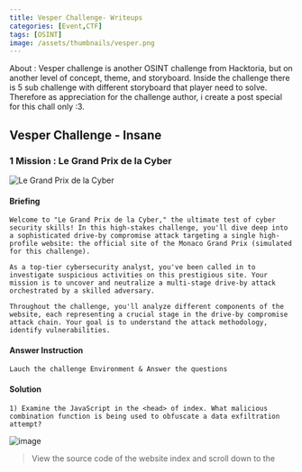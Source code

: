 ```yaml
---
title: Vesper Challenge- Writeups
categories: [Event,CTF]
tags: [OSINT]
image: /assets/thumbnails/vesper.png
---
```


About : Vesper challenge is another OSINT challenge from Hacktoria, but on another level of concept, theme, and storyboard. Inside the challenge there is 5 sub challenge with different storyboard that player need to solve. Therefore as appreciation for the challenge author, i create a post special for this chall only :3.

## Vesper Challenge - Insane 

###  1 Mission : Le Grand Prix de la Cyber

![Le Grand Prix de la Cyber](https://github.com/user-attachments/assets/d46a9d7b-b85d-4d84-b863-58bddd488121)

#### Briefing 

```
Welcome to "Le Grand Prix de la Cyber," the ultimate test of cyber security skills! In this high-stakes challenge, you'll dive deep into a sophisticated drive-by compromise attack targeting a single high-profile website: the official site of the Monaco Grand Prix (simulated for this challenge).

As a top-tier cybersecurity analyst, you've been called in to investigate suspicious activities on this prestigious site. Your mission is to uncover and neutralize a multi-stage drive-by attack orchestrated by a skilled adversary.

Throughout the challenge, you'll analyze different components of the website, each representing a crucial stage in the drive-by compromise attack chain. Your goal is to understand the attack methodology, identify vulnerabilities.
```

#### Answer Instruction 

```
Lauch the challenge Environment & Answer the questions 
```


#### Solution

```
1) Examine the JavaScript in the <head> of index. What malicious combination function is being used to obfuscate a data exfiltration attempt?
```

![image](https://github.com/user-attachments/assets/aaa8e6aa-8a13-4325-bb24-8ab95cd234cd)

> View the source code of the website index and scroll down to the <script> section and you will get the answer. `Answer : eval(atob)`

```
2) Investigate the third-party script loaded in index. What potentially dangerous JavaScript function is used to execute this script?
```

> Look at code snippet at the first question, instead of taking the full combination of the malicious code, we just take the one at the front.Dont forget to put "()" cause the question ask for "function". `Answer : eval()`

```
3) Examine the HTML elements within the 'tickets' section. Identify any malicious code that has been injected. What type of malicious element is present, and where is it located within the HTML structure?
```

![image](https://github.com/user-attachments/assets/ae89a9b3-d888-4416-913c-ea4c0a87710d)

> View Tickets.html source code file and see on what html tag was the "malicious code" injected. Answer : `<iframe>`

```
4) Examine the functionality of the 'Download PDF' button in the memorabilia.html file. Identify the sensitive user data that is being collected when this button is clicked. What specific data is being gathered, and how is it being transmitted to a malicious server?
```

![image](https://github.com/user-attachments/assets/a5e1edae-7c1d-405a-91ec-6285847b9e4f)

> View the memoribillia.html file source code, and look at the the "Download PDF" function. There is a few data that being trasmitted inside the "JSON.stringify" function. Answer : `userAgent,cookies,localStorage`

```
5) In the context of the MITRE ATT&CK Matrix, under which tactic is 'Drive-by Compromise' classified?
```

> Search for "Drive-by compromise" mitre attack on the internet and you got the answer. Answer : `T1189`


### 2 Mission : L'Énigme du Casino Royale

![L'Énigme du Casino Royale](https://github.com/user-attachments/assets/ad0b7c49-10cf-4f75-b671-00284693b99b)

#### Briefing 

```
Welcome to "L'Énigme du Casino Royale," a high-stakes cyber threat investigation set in the glittering world of Monaco's premier casino. As an elite cybersecurity analyst, you've been called in to unravel a sophisticated cyber heist that has rocked the foundations of the gambling world.

Your mission is to piece together the puzzle of a multi-faceted attack that combines advanced persistent threats, social engineering, cryptographic breaches, and insider threats. The Monaco Grand Casino has fallen victim to a heist of unprecedented scale and complexity, leaving traditional investigative methods baffled.

Your task is to analyze a network of ten highly skilled operatives, each bringing unique expertise to this audacious crime. From APT specialists to dark web operators, from social engineers to AI experts, you must understand their roles, backstories, and potential contributions to the heist.

As you navigate through this challenge, you'll need to:

Scrutinize detailed profiles of each suspect
Analyze a comprehensive intelligence report
Identify potential biases and inconsistencies in the available information
Connect the dots between seemingly unrelated pieces of evidence
Uncover the true nature and extent of this groundbreaking cyber attack
Your findings could reshape our understanding of modern cyber threats and potentially unveil a new era of hybrid attacks that blur the lines between digital and physical security breaches.

Are you ready to dive into the depths of this digital mystery and bring the perpetrators to justice? The clock is ticking, and the stakes have never been higher. Welcome to "L'Énigme du Casino Royale."
```

#### Answer Instruction 

```
Lauch the challenge Environment & Answer the questions 
```

#### Solution 

```
1) Who is the most likely individual responsible for the casino heist? 
```

> Based on the hint, it said "spotted in monaco". So reading every suspect details we can find who was spotted in monaco. Answer : `Eva Schmidt`

```
2) What key bias is present in the analyst report that could mislead the investigation?
```
> The key bias present in the analyst report was "Confirmation bias", Confirmation bias is people's tendency to process information by looking for, or interpreting, information that is consistent with their existing beliefs. Answer : `Confirmation bias`.

```
3) Whose alibi conflicts with the findings in the report?
```

> Read the analyst report, read the "key finding" section. On the key finding, all the report is based on different role, read it and look at each of the suspect recent activity, the one who was the key finding and the recent activity not tally is our answer. Mei Lin, who was a Advanced Persistent Threat (APT) Specialist and former member of the APT41 ,her recent activity was "attended a cybersecurity conference in Singapore"  while on the key finding no 2 said that "deployed malware shares similarities with tools used by APT41". Got a conflict there so her name was our answer. Answer : `Mei Lin`

```
4) Which suspect's expertise aligns with the AI technologies used in the heist?
```

> Look at each suspect roles, and the who was specialist in AI is our answer. As you can see in the report only one suspect is Ai specialist, Amara Okafor. She is our answer. Answer : `Amara Okafor`.

```
5) Who might be orchestrating a false flag operation to misdirect investigators?
```

> The hint said that "Disinformation expert, possibly retired.", and the chall also mentioned "orchestrating a false flag operation", Sophia volkov who expetise in disinformation campaigns and on recent activies said that she possibly retired, therefore she should be our answer. Answer : `Sophia Volkov`
